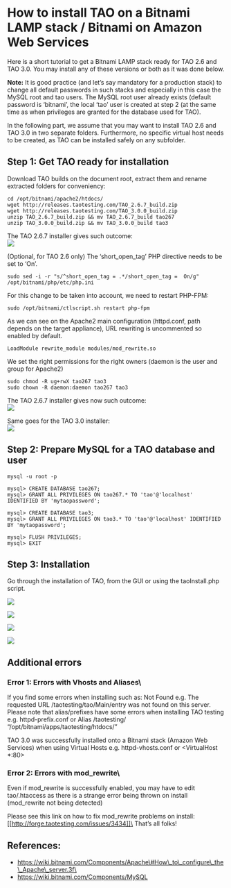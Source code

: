 <!--
author:
    - 'Rex Wallen Tan'
created_at: '2015-06-24 10:16:00'
updated_at: '2016-02-14 11:38:48'
-->

How to install TAO on a Bitnami LAMP stack / Bitnami on Amazon Web Services
===========================================================================

Here is a short tutorial to get a Bitnami LAMP stack ready for TAO 2.6 and TAO 3.0. You may install any of these versions or both as it was done below.

**Note:** It is good practice (and let’s say mandatory for a production stack) to change all default passwords in such stacks and especially in this case the MySQL root and tao users. The MySQL root user already exists (default password is ‘bitnami’, the local ‘tao’ user is created at step 2 (at the same time as when privileges are granted for the database used for TAO).

In the following part, we assume that you may want to install TAO 2.6 and TAO 3.0 in two separate folders. Furthermore, no specific virtual host needs to be created, as TAO can be installed safely on any subfolder.

Step 1: Get TAO ready for installation
--------------------------------------

Download TAO builds on the document root, extract them and rename extracted folders for conveniency:

    cd /opt/bitnami/apache2/htdocs/
    wget http://releases.taotesting.com/TAO_2.6.7_build.zip
    wget http://releases.taotesting.com/TAO_3.0.0_build.zip
    unzip TAO_2.6.7_build.zip && mv TAO_2.6.7_build tao267
    unzip TAO_3.0.0_build.zip && mv TAO_3.0.0_build tao3

The TAO 2.6.7 installer gives such outcome:\
![](resources/{width:1024px}/attachments/download/3805/bitnami_lamp_stack_tao267_requirements_check_1.png)

(Optional, for TAO 2.6 only) The ‘short\_open\_tag’ PHP directive needs to be set to ‘On’.

    sudo sed -i -r "s/^short_open_tag = .*/short_open_tag =  On/g" /opt/bitnami/php/etc/php.ini

For this change to be taken into account, we need to restart PHP-FPM:

    sudo /opt/bitnami/ctlscript.sh restart php-fpm

As we can see on the Apache2 main configuration (httpd.conf, path depends on the target appliance), URL rewriting is uncommented so enabled by default.

    LoadModule rewrite_module modules/mod_rewrite.so

We set the right permissions for the right owners (daemon is the user and group for Apache2)

    sudo chmod -R ug+rwX tao267 tao3
    sudo chown -R daemon:daemon tao267 tao3

The TAO 2.6.7 installer gives now such outcome:\
![](resources/{width:1024px}/attachments/3804/bitnami_lamp_stack_tao267_requirements_check_2.png)

Same goes for the TAO 3.0 installer:\
![](resources/{width:1024px}/attachments/3799/bitnami_lamp_stack_tao3_requirements_check.png)

Step 2: Prepare MySQL for a TAO database and user
-------------------------------------------------

    mysql -u root -p

    mysql> CREATE DATABASE tao267;
    mysql> GRANT ALL PRIVILEGES ON tao267.* TO 'tao'@'localhost' IDENTIFIED BY 'mytaopassword';

    mysql> CREATE DATABASE tao3;
    mysql> GRANT ALL PRIVILEGES ON tao3.* TO 'tao'@'localhost' IDENTIFIED BY 'mytaopassword';

    mysql> FLUSH PRIVILEGES;
    mysql> EXIT

Step 3: Installation
--------------------

Go through the installation of TAO, from the GUI or using the taoInstall.php script.

![](resources/{width:1024px}/attachments/3803/bitnami_lamp_stack_tao267_login.png)

![](resources/{width:1024px}/attachments/3800/bitnami_lamp_stack_tao267_backoffice.png)

![](resources/{width:1024px}/attachments/3797/bitnami_lamp_stack_tao3_login.png)

![](resources/{width:1024px}/attachments/3798/bitnami_lamp_stack_tao3_backoffice.png)

Additional errors
-----------------

### Error 1: Errors with Vhosts and Aliases\
If you find some errors when installing such as: Not Found e.g. The requested URL /taotesting/tao/Main/entry was not found on this server.\
Please note that alias/prefixes have some errors when installing TAO testing e.g. httpd-prefix.conf or Alias /taotesting/ “/opt/bitnami/apps/taotesting/htdocs/”

TAO 3.0 was successfully installed onto a Bitnami stack (Amazon Web Services) when using Virtual Hosts e.g. httpd-vhosts.conf or <VirtualHost *:80>

### Error 2: Errors with mod\_rewrite\
Even if mod\_rewrite is successfully enabled, you may have to edit tao/.htaccess as there is a strange error being thrown on install (mod\_rewrite not being detected)

Please see this link on how to fix mod\_rewrite problems on install: [[http://forge.taotesting.com/issues/3434]]\
That’s all folks!

References:
-----------

- https://wiki.bitnami.com/Components/Apache\#How\_to\_configure\_the\_Apache\_server.3f\
- https://wiki.bitnami.com/Components/MySQL

